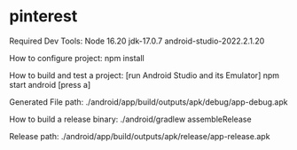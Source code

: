 # pinterest

Required Dev Tools: 
	Node 16.20
	jdk-17.0.7
	android-studio-2022.2.1.20

How to configure project: 
	npm install

How to build and test a project:
	[run Android Studio and its Emulator]
	npm start android
	[press a]

Generated File path: ./android/app/build/outputs/apk/debug/app-debug.apk

How to build a release binary:
	./android/gradlew assembleRelease

Release path: ./android/app/build/outputs/apk/release/app-release.apk

